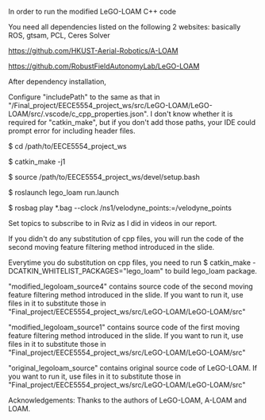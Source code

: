 In order to run the modified LeGO-LOAM C++ code

You need all dependencies listed on the following 2 websites: basically ROS, gtsam, PCL, Ceres Solver

https://github.com/HKUST-Aerial-Robotics/A-LOAM

https://github.com/RobustFieldAutonomyLab/LeGO-LOAM

After dependency installation,

Configure "includePath" to the same as that in "/Final_project/EECE5554_project_ws/src/LeGO-LOAM/LeGO-LOAM/src/.vscode/c_cpp_properties.json". I don't know whether it is required for "catkin_make", but if you don't add those paths, your IDE could prompt error for including header files.

$ cd /path/to/EECE5554_project_ws

$ catkin_make -j1

$ source /path/to/EECE5554_project_ws/devel/setup.bash

$ roslaunch lego_loam run.launch

$ rosbag play *.bag --clock /ns1/velodyne_points:=/velodyne_points

Set topics to subscribe to in Rviz as I did in videos in our report.

If you didn't do any substitution of cpp files, you will run the code of the second moving feature filtering method introduced in the slide.

Everytime you do substitution on cpp files, you need to run $ catkin_make -DCATKIN_WHITELIST_PACKAGES="lego_loam" to build lego_loam package.

"modified_legoloam_source4" contains source code of the second moving feature filtering method introduced in the slide. If you want to run it, use files in it to substitute those in "Final_project/EECE5554_project_ws/src/LeGO-LOAM/LeGO-LOAM/src"

"modified_legoloam_source1" contains source code of the first moving feature filtering method introduced in the slide. If you want to run it, use files in it to substitute those in "Final_project/EECE5554_project_ws/src/LeGO-LOAM/LeGO-LOAM/src"

"original_legoloam_source" contains original source code of LeGO-LOAM. If you want to run it, use files in it to substitute those in "Final_project/EECE5554_project_ws/src/LeGO-LOAM/LeGO-LOAM/src"


Acknowledgements: Thanks to the authors of LeGO-LOAM, A-LOAM and LOAM.

